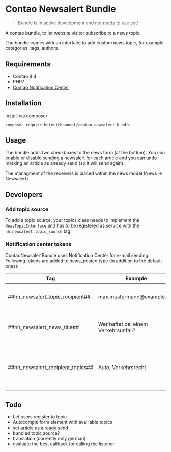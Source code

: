 # Contao Newsalert Bundle

> Bundle is in active development and not ready to use yet!

A contao bundle, to let website visitor subscribe to a news topic.

The bundle comes with an interface to add custom news topic, for example categories, tags, authors.

## Requirements

* Contao 4.4
* PHP7
* [Contao Notification Center](https://github.com/terminal42/contao-notification_center)

## Installation

Install via composer

```
composer require heimrichhannot/contao-newsalert-bundle
```

## Usage

The bundle adds two checkboxes to the news form (at the bottom). You can enable or disable sending a newsalert for each article and you can undo marking an article as already send (so it will send again).

The managment of the receivers is placed within the news model (News -> Newsalert)

## Developers

### Add topic source

To add a topic source, your topics class needs to implement the `NewsTopicInterface` and has to be registered as service with the `hh.newsalert.topic_source` tag.

### Notification center tokens
ContaoNewsalertBundle uses Notification Center for e-mail sending. Following tokens are added to news_posted type (in addition to the default ones): 

|Tag                              |Example                   |Description|
|---------------------------------|--------------------------|-----------|
|##hh_newsalert_topic_recipient## |max.mustermann@example.org|E-Mailadress of the subscriber|
|##hh_newsalert_news_title##      |Wer haftet bei einem Verkehrsunfall?|Title of the news for which newsalert is triggered|
|##hh_newsalert_recipient_topics##|Auto, Verkehrsrecht       |The intersection of news topics and subscribed topics of the receiver|



## Todo

* Let users register to topic
* Autocomple form element with availiable topics
* set article as already send
* bundled topic source?
* translation (currently only german)
* evaluate the best callback for calling the listener